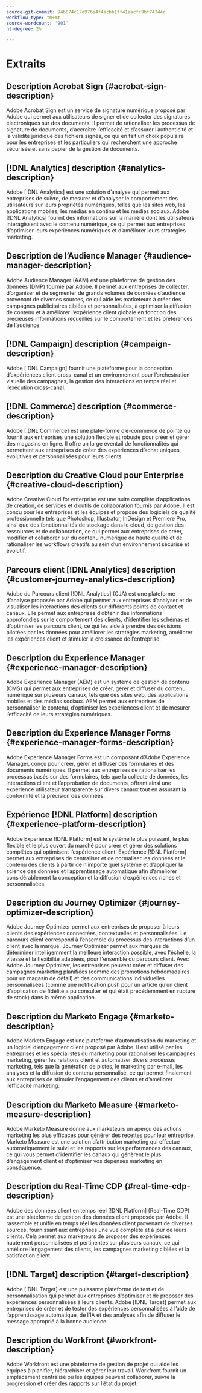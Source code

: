 ```yaml
---
source-git-commit: 94b074c17e976e4f4acbb1ff41aacfc9bf74744c
workflow-type: tm+mt
source-wordcount: '901'
ht-degree: 2%

---
```

# Extraits

## Description Acrobat Sign {#acrobat-sign-description}

Adobe Acrobat Sign est un service de signature numérique proposé par Adobe qui permet aux utilisateurs de signer et de collecter des signatures électroniques sur des documents. Il permet de rationaliser les processus de signature de documents, d’accroître l’efficacité et d’assurer l’authenticité et la validité juridique des fichiers signés, ce qui en fait un choix populaire pour les entreprises et les particuliers qui recherchent une approche sécurisée et sans papier de la gestion de documents.

## [!DNL Analytics] description {#analytics-description}

Adobe [!DNL Analytics] est une solution d’analyse qui permet aux entreprises de suivre, de mesurer et d’analyser le comportement des utilisateurs sur leurs propriétés numériques, telles que les sites web, les applications mobiles, les médias en continu et les médias sociaux. Adobe [!DNL Analytics] fournit des informations sur la manière dont les utilisateurs interagissent avec le contenu numérique, ce qui permet aux entreprises d’optimiser leurs expériences numériques et d’améliorer leurs stratégies marketing.

## Description de l’Audience Manager {#audience-manager-description}

Adobe Audience Manager (AAM) est une plateforme de gestion des données (DMP) fournie par Adobe. Il permet aux entreprises de collecter, d’organiser et de segmenter de grands volumes de données d’audience provenant de diverses sources, ce qui aide les marketeurs à créer des campagnes publicitaires ciblées et personnalisées, à optimiser la diffusion de contenu et à améliorer l’expérience client globale en fonction des précieuses informations recueillies sur le comportement et les préférences de l’audience.

## [!DNL Campaign] description {#campaign-description}

Adobe [!DNL Campaign] fournit une plateforme pour la conception d’expériences client cross-canal et un environnement pour l’orchestration visuelle des campagnes, la gestion des interactions en temps réel et l’exécution cross-canal.

## [!DNL Commerce] description {#commerce-description}

Adobe [!DNL Commerce] est une plate-forme d’e-commerce de pointe qui fournit aux entreprises une solution flexible et robuste pour créer et gérer des magasins en ligne. Il offre un large éventail de fonctionnalités qui permettent aux entreprises de créer des expériences d’achat uniques, évolutives et personnalisées pour leurs clients.

## Description du Creative Cloud pour Enterprise {#creative-cloud-description}

Adobe Creative Cloud for enterprise est une suite complète d’applications de création, de services et d’outils de collaboration fournis par Adobe. Il est conçu pour les entreprises et les équipes et propose des logiciels de qualité professionnelle tels que Photoshop, Illustrator, InDesign et Premiere Pro, ainsi que des fonctionnalités de stockage dans le cloud, de gestion des ressources et de collaboration, ce qui permet aux entreprises de créer, modifier et collaborer sur du contenu numérique de haute qualité et de rationaliser les workflows créatifs au sein d’un environnement sécurisé et évolutif.

## Parcours client [!DNL Analytics] description {#customer-journey-analytics-description}

Adobe du Parcours client [!DNL Analytics] (CJA) est une plateforme d’analyse proposée par Adobe qui permet aux entreprises d’analyser et de visualiser les interactions des clients sur différents points de contact et canaux. Elle permet aux entreprises d’obtenir des informations approfondies sur le comportement des clients, d’identifier les schémas et d’optimiser les parcours client, ce qui les aide à prendre des décisions pilotées par les données pour améliorer les stratégies marketing, améliorer les expériences client et stimuler la croissance de l’entreprise.

## Description du Experience Manager {#experience-manager-description}

Adobe Experience Manager (AEM) est un système de gestion de contenu (CMS) qui permet aux entreprises de créer, gérer et diffuser du contenu numérique sur plusieurs canaux, tels que des sites web, des applications mobiles et des médias sociaux. AEM permet aux entreprises de personnaliser le contenu, d’optimiser les expériences client et de mesurer l’efficacité de leurs stratégies numériques.

## Description du Experience Manager Forms {#experience-manager-forms-description}

Adobe Experience Manager Forms est un composant d’Adobe Experience Manager, conçu pour créer, gérer et diffuser des formulaires et des documents numériques. Il permet aux entreprises de rationaliser les processus basés sur des formulaires, tels que la collecte de données, les interactions client et l’approbation de documents, offrant ainsi une expérience utilisateur transparente sur divers canaux tout en assurant la conformité et la précision des données.

## Expérience [!DNL Platform] description {#experience-platform-description}

Adobe Experience [!DNL Platform] est le système le plus puissant, le plus flexible et le plus ouvert du marché pour créer et gérer des solutions complètes qui optimisent l’expérience client. Expérience [!DNL Platform] permet aux entreprises de centraliser et de normaliser les données et le contenu des clients à partir de n’importe quel système et d’appliquer la science des données et l’apprentissage automatique afin d’améliorer considérablement la conception et la diffusion d’expériences riches et personnalisées.

## Description du Journey Optimizer {#journey-optimizer-description}

Adobe Journey Optimizer permet aux entreprises de proposer à leurs clients des expériences connectées, contextuelles et personnalisées. Le parcours client correspond à l’ensemble du processus des interactions d’un client avec la marque. Journey Optimizer permet aux marques de déterminer intelligemment la meilleure interaction possible, avec l&#39;échelle, la vitesse et la flexibilité adaptées, pour l&#39;ensemble du parcours client. Avec Adobe Journey Optimizer, les entreprises peuvent créer et diffuser des campagnes marketing planifiées (comme des promotions hebdomadaires pour un magasin de détail) et des communications individuelles personnalisées (comme une notification push pour un article qu’un client d’application de fidélité a pu consulter et qui était précédemment en rupture de stock) dans la même application.

## Description du Marketo Engage {#marketo-description}

Adobe Marketo Engage est une plateforme d’automatisation du marketing et un logiciel d’engagement client proposé par Adobe. Il est utilisé par les entreprises et les spécialistes du marketing pour rationaliser les campagnes marketing, gérer les relations client et automatiser divers processus marketing, tels que la génération de pistes, le marketing par e-mail, les analyses et la diffusion de contenu personnalisé, ce qui permet finalement aux entreprises de stimuler l’engagement des clients et d’améliorer l’efficacité marketing.

## Description du Marketo Measure {#marketo-measure-description}

Adobe Marketo Measure donne aux marketeurs un aperçu des actions marketing les plus efficaces pour générer des recettes pour leur entreprise. Marketo Measure est une solution d’attribution marketing qui effectue automatiquement le suivi et les rapports sur les performances des canaux, ce qui vous permet d’identifier les canaux qui génèrent le plus d’engagement client et d’optimiser vos dépenses marketing en conséquence.

## Description du Real-Time CDP {#real-time-cdp-description}

Adobe des données client en temps réel [!DNL Platform] (Real-Time CDP) est une plateforme de gestion des données client proposée par Adobe. Il rassemble et unifie en temps réel les données client provenant de diverses sources, fournissant aux entreprises une vue complète et à jour de leurs clients. Cela permet aux marketeurs de proposer des expériences hautement personnalisées et pertinentes sur plusieurs canaux, ce qui améliore l’engagement des clients, les campagnes marketing ciblées et la satisfaction client.

## [!DNL Target] description {#target-description}

Adobe [!DNL Target] est une puissante plateforme de test et de personnalisation qui permet aux entreprises d’optimiser et de proposer des expériences personnalisées à leurs clients. Adobe [!DNL Target] permet aux entreprises de créer et de tester des expériences personnalisées à l’aide de l’apprentissage automatique, de l’IA et des analyses afin de diffuser le message approprié à la bonne audience.

## Description du Workfront {#workfront-description}

Adobe Workfront est une plateforme de gestion de projet qui aide les équipes à planifier, hiérarchiser et gérer leur travail. Workfront fournit un emplacement centralisé où les équipes peuvent collaborer, suivre la progression et créer des rapports sur l’état du projet.
